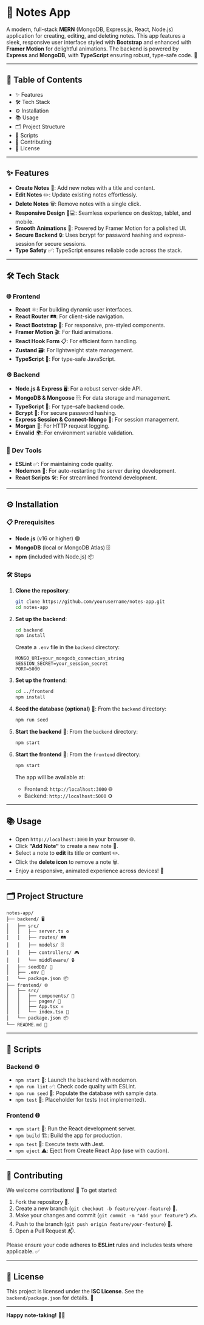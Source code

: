 # 📝 Notes App

A modern, full-stack **MERN** (MongoDB, Express.js, React, Node.js) application for creating, editing, and deleting notes. This app features a sleek, responsive user interface styled with **Bootstrap** and enhanced with **Framer Motion** for delightful animations. The backend is powered by **Express** and **MongoDB**, with **TypeScript** ensuring robust, type-safe code. 🚀

---

## 📑 Table of Contents

- ✨ Features
- 🛠️ Tech Stack
- ⚙️ Installation
- 📚 Usage
- 🗂️ Project Structure
- 📜 Scripts
- 🤝 Contributing
- 📄 License

---

## ✨ Features

- **Create Notes** 📝: Add new notes with a title and content.
- **Edit Notes** ✏️: Update existing notes effortlessly.
- **Delete Notes** 🗑️: Remove notes with a single click.
- **Responsive Design** 📱💻: Seamless experience on desktop, tablet, and mobile.
- **Smooth Animations** 🎥: Powered by Framer Motion for a polished UI.
- **Secure Backend** 🔒: Uses bcrypt for password hashing and express-session for secure sessions.
- **Type Safety** ✅: TypeScript ensures reliable code across the stack.

---

## 🛠️ Tech Stack

### 🌐 Frontend

- **React** ⚛️: For building dynamic user interfaces.
- **React Router** 🛤️: For client-side navigation.
- **React Bootstrap** 🎨: For responsive, pre-styled components.
- **Framer Motion** 🎬: For fluid animations.
- **React Hook Form** 📋: For efficient form handling.
- **Zustand** 🗃️: For lightweight state management.
- **TypeScript** 🧩: For type-safe JavaScript.

### ⚙️ Backend

- **Node.js & Express** 🖥️: For a robust server-side API.
- **MongoDB & Mongoose** 🗄️: For data storage and management.
- **TypeScript** 🧩: For type-safe backend code.
- **Bcrypt** 🔐: For secure password hashing.
- **Express Session & Connect-Mongo** 🔗: For session management.
- **Morgan** 📜: For HTTP request logging.
- **Envalid** 🌍: For environment variable validation.

### 🧰 Dev Tools

- **ESLint** ✅: For maintaining code quality.
- **Nodemon** 🔄: For auto-restarting the server during development.
- **React Scripts** 🛠️: For streamlined frontend development.

---

## ⚙️ Installation

### 📋 Prerequisites

- **Node.js** (v16 or higher) 🟢
- **MongoDB** (local or MongoDB Atlas) 🗄️
- **npm** (included with Node.js) 📦

### 🛠️ Steps

1. **Clone the repository**:

   ```bash
   git clone https://github.com/yourusername/notes-app.git
   cd notes-app
   ```

2. **Set up the backend**:

   ```bash
   cd backend
   npm install
   ```

   Create a `.env` file in the `backend` directory:

   ```
   MONGO_URI=your_mongodb_connection_string
   SESSION_SECRET=your_session_secret
   PORT=5000
   ```

3. **Set up the frontend**:

   ```bash
   cd ../frontend
   npm install
   ```

4. **Seed the database (optional)** 🌱: From the `backend` directory:

   ```bash
   npm run seed
   ```

5. **Start the backend** 🚀: From the `backend` directory:

   ```bash
   npm start
   ```

6. **Start the frontend** 🌟: From the `frontend` directory:

   ```bash
   npm start
   ```

   The app will be available at:

   - Frontend: `http://localhost:3000` 🌐
   - Backend: `http://localhost:5000` ⚙️

---

## 📚 Usage

- Open `http://localhost:3000` in your browser 🌐.
- Click **"Add Note"** to create a new note 📝.
- Select a note to **edit** its title or content ✏️.
- Click the **delete icon** to remove a note 🗑️.
- Enjoy a responsive, animated experience across devices! 🎉

---

## 🗂️ Project Structure

```
notes-app/
├── backend/ 🖥️
│   ├── src/
│   │   ├── server.ts ⚙️
│   │   ├── routes/ 🛤️
│   │   ├── models/ 🗄️
│   │   ├── controllers/ 🎮
│   │   └── middleware/ 🔒
│   ├── seedDB/ 🌱
│   ├── .env 🔧
│   └── package.json 📦
├── frontend/ 🌐
│   ├── src/
│   │   ├── components/ 🧩
│   │   ├── pages/ 📄
│   │   ├── App.tsx ⚛️
│   │   └── index.tsx 🚀
│   └── package.json 📦
└── README.md 📜
```

---

## 📜 Scripts

### Backend ⚙️

- `npm start` 🚀: Launch the backend with nodemon.
- `npm run lint` ✅: Check code quality with ESLint.
- `npm run seed` 🌱: Populate the database with sample data.
- `npm test` 🧪: Placeholder for tests (not implemented).

### Frontend 🌐

- `npm start` 🌟: Run the React development server.
- `npm build` 🏗️: Build the app for production.
- `npm test` 🧪: Execute tests with Jest.
- `npm eject` ⚠️: Eject from Create React App (use with caution).

---

## 🤝 Contributing

We welcome contributions! 🎉 To get started:

1. Fork the repository 🍴.
2. Create a new branch (`git checkout -b feature/your-feature`) 🌿.
3. Make your changes and commit (`git commit -m "Add your feature"`) ✍️.
4. Push to the branch (`git push origin feature/your-feature`) 🚀.
5. Open a Pull Request 📬.

Please ensure your code adheres to **ESLint** rules and includes tests where applicable. ✅

---

## 📄 License

This project is licensed under the **ISC License**. See the `backend/package.json` for details. 📜

---

**Happy note-taking!** 📝✨
